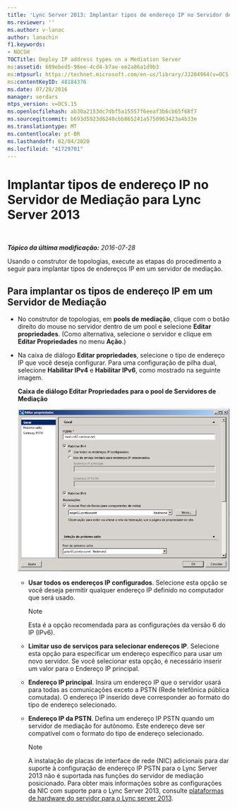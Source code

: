 ```yaml
---
title: 'Lync Server 2013: Implantar tipos de endereço IP no Servidor de Mediação'
ms.reviewer: ''
ms.author: v-lanac
author: lanachin
f1.keywords:
- NOCSH
TOCTitle: Deploy IP address types on a Mediation Server
ms:assetid: 689ebed5-96ee-4cd4-b7ae-ee2a86a1d9b3
ms:mtpsurl: https://technet.microsoft.com/en-us/library/JJ204964(v=OCS.15)
ms:contentKeyID: 48184376
ms.date: 07/28/2016
manager: serdars
mtps_version: v=OCS.15
ms.openlocfilehash: ab30a2153dc7dbf5a15557f6eeaf3b6cb65f68f7
ms.sourcegitcommit: b693d5923d6240cbb865241a5750963423a4b33e
ms.translationtype: MT
ms.contentlocale: pt-BR
ms.lasthandoff: 02/04/2020
ms.locfileid: "41729701"
---
```

<div data-xmlns="http://www.w3.org/1999/xhtml">

<div class="topic" data-xmlns="http://www.w3.org/1999/xhtml" data-msxsl="urn:schemas-microsoft-com:xslt" data-cs="http://msdn.microsoft.com/en-us/">

<div data-asp="http://msdn2.microsoft.com/asp">

# <a name="deploy-ip-address-types-on-a-mediation-server-for-lync-server-2013"></a>Implantar tipos de endereço IP no Servidor de Mediação para Lync Server 2013

</div>

<div id="mainSection">

<div id="mainBody">

<span> </span>

_**Tópico da última modificação:** 2016-07-28_

Usando o construtor de topologias, execute as etapas do procedimento a seguir para implantar tipos de endereços IP em um servidor de mediação.

<div>

## <a name="to-deploy-ip-address-types-on-a-mediation-server"></a>Para implantar os tipos de endereço IP em um Servidor de Mediação

  - No construtor de topologias, em **pools de mediação**, clique com o botão direito do mouse no servidor dentro de um pool e selecione **Editar propriedades**. (Como alternativa, selecione o servidor e clique em **Editar Propriedades** no menu **Ação**.)

  - Na caixa de diálogo **Editar propriedades**, selecione o tipo de endereço IP que você deseja configurar. Para uma configuração de pilha dual, selecione **Habilitar IPv4** e **Habilitar IPv6**, como mostrado na seguinte imagem.
    
    **Caixa de diálogo Editar Propriedades para o pool de Servidores de Mediação**
    
    ![Página Propriedades gerais do Lync Server com FQDN](images/JJ204964.4e650aca-dbff-4a86-b10d-f0162c032539(OCS.15).png "Página Propriedades gerais do Lync Server com FQDN")
    
      - **Usar todos os endereços IP configurados**. Selecione esta opção se você deseja permitir qualquer endereço IP definido no computador que será usado.
        
        <div>
        

        > [!NOTE]  
        > Esta é a opção recomendada para as configurações da versão 6 do IP (IPv6).

        
        </div>
    
      - **Limitar uso de serviços para selecionar endereços IP**. Selecione esta opção para especificar um endereço específico para usar um novo servidor. Se você selecionar esta opção, é necessário inserir um valor para o Endereço IP principal.
    
      - **Endereço IP principal**. Insira um endereço IP que o servidor usará para todas as comunicações exceto a PSTN (Rede telefônica pública comutada). O endereço IP inserido deve corresponder ao formato do tipo de endereço selecionado.
    
      - **Endereço IP da PSTN**. Defina um endereço IP PSTN quando um servidor de mediação for autônomo. Este endereço deve ser compatível com o formato do tipo de endereço selecionado.
        
        <div>
        

        > [!NOTE]  
        > A instalação de placas de interface de rede (NIC) adicionais para dar suporte à configuração de endereço IP PSTN para o Lync Server 2013 não é suportada nas funções do servidor de mediação posicionado. Para obter mais informações sobre as configurações da NIC com suporte para o Lync Server 2013, consulte <A href="lync-server-2013-server-hardware-platforms.md">plataformas de hardware do servidor para o Lync server 2013</A>.

        
        </div>

</div>

</div>

<span> </span>

</div>

</div>

</div>

